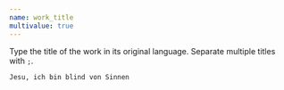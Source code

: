 ```yaml
---
name: work_title
multivalue: true
---
```

Type the title of the work in its original language. Separate multiple titles with <code>;</code>.

```
Jesu, ich bin blind von Sinnen
```
